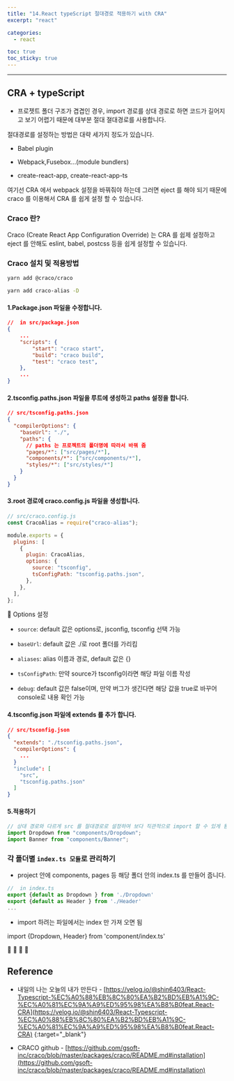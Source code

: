 ```yaml
---
title: "14.React typeScript 절대경로 적용하기 with CRA"
excerpt: "react"

categories:
  - react

toc: true
toc_sticky: true
---
```


---

## CRA + typeScript

- 프로젯트 폴더 구조가 겹겹인 경우, import 경로를 상대 경로로 하면 코드가 길어지고 보기 어렵기 때문에 대부분 절대 졀대경로를 사용합니다.

절대경로를 설정하는 방법은 대략 세가지 정도가 있습니다.

- Babel plugin

- Webpack,Fusebox...(module bundlers)

- create-react-app, create-react-app-ts

여기선 CRA 에서 webpack 설정을 바꿔줘야 하는데 그러면 eject 를 해야 되기 때문에 craco 를 이용해서 CRA 를 쉽게 설정 할 수 있습니다.

### Craco 란?

Craco (Create React App Configuration Override) 는 CRA 를 쉽제 설정하고 eject 를 안해도 eslint, babel, postcss 등을 쉽게 설정할 수 있습니다.

### Craco 설치 및 적용방법

```bash
yarn add @craco/craco

yarn add craco-alias -D
```

#### 1.Package.json 파일을 수정합니다.

```json
//  in src/package.json
{
	...
	"scripts": {
		"start": "craco start",
		"build": "craco build",
		"test": "craco test",
	},
    ...
}
```

#### 2.tsconfig.paths.json 파일을 루트에 생성하고 paths 설정을 합니다.

```json
// src/tsconfig.paths.json
{
  "compilerOptions": {
    "baseUrl": "./",
    "paths": {
      // paths 는 프로젝트의 폴더명에 따라서 바꿔 줌
      "pages/*": ["src/pages/*"],
      "components/*": ["src/components/*"],
      "styles/*": ["src/styles/*"]
    }
  }
}
```

#### 3.root 경로에 craco.config.js 파일을 생성합니다.

```js
// src/craco.config.js
const CracoAlias = require("craco-alias");

module.exports = {
  plugins: [
    {
      plugin: CracoAlias,
      options: {
        source: "tsconfig",
        tsConfigPath: "tsconfig.paths.json",
      },
    },
  ],
};
```

🔷 Options 설정

- `source`: default 값은 options로, jsconfig, tsconfig 선택 가능

- `baseUrl`: default 값은 ./로 root 폴더를 가리킴

- `aliases`: alias 이름과 경로, default 값은 {}

- `tsConfigPath`: 만약 source가 tsconfig이라면 해당 파일 이름 작성

- `debug`: default 값은 false이며, 만약 버그가 생긴다면 해당 값을 true로 바꾸어 console로 내용 확인 가능

#### 4.tsconfig.json 파일에 extends 를 추가 합니다.

```json
// src/tsconfig.json
{
  "extends": "./tsconfig.paths.json",
  "compilerOptions": {
	...
  }
  "include": [
    "src",
    "tsconfig.paths.json"
  ]
}
```

#### 5.적용하기

```js
// 상대 경로와 다르게 src 를 절대경로로 설정하여 보다 직관적으로 import 할 수 있게 됨
import Dropdown from "components/Dropdown";
import Banner from "components/Banner";
```

### 각 폴더별 `index.ts 모듈`로 관리하기

- project 안에 components, pages 등 해당 폴더 안의 index.ts 를 만들어 줍니다.

```ts
//  in index.ts
export {default as Dropdown } from './Dropdown'
export {default as Header } from './Header'
...
```

- import 하려는 파일에서는 index 만 가져 오면 됨

import {Dropdown, Header} from 'component/index.ts'

🔶 🔷 📌 🔑

## Reference

- 내일의 나는 오늘의 내가 만든다 - [https://velog.io/@shin6403/React-Typescript-%EC%A0%88%EB%8C%80%EA%B2%BD%EB%A1%9C-%EC%A0%81%EC%9A%A9%ED%95%98%EA%B8%B0feat.React-CRA](https://velog.io/@shin6403/React-Typescript-%EC%A0%88%EB%8C%80%EA%B2%BD%EB%A1%9C-%EC%A0%81%EC%9A%A9%ED%95%98%EA%B8%B0feat.React-CRA) {:target="\_blank"}

- CRACO github - [https://github.com/gsoft-inc/craco/blob/master/packages/craco/README.md#installation](https://github.com/gsoft-inc/craco/blob/master/packages/craco/README.md#installation)
